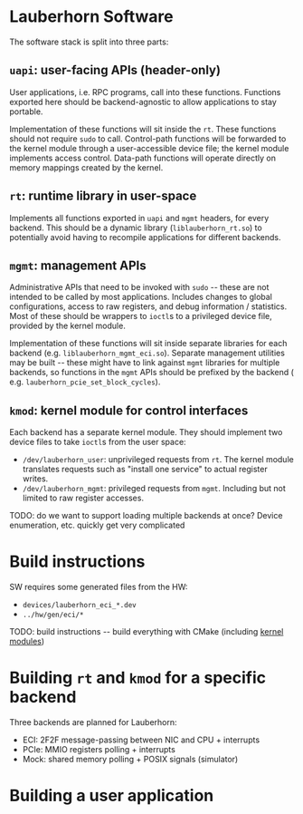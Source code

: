 # Lauberhorn Software

The software stack is split into three parts:

## `uapi`: user-facing APIs (header-only)

User applications, i.e. RPC programs, call into these functions.  Functions
exported here should be backend-agnostic to allow applications to stay
portable.

Implementation of these functions will sit inside the `rt`.  These functions
should not require `sudo` to call.  Control-path functions will be forwarded to
the kernel module through a user-accessible device file; the kernel module
implements access control.  Data-path functions will operate directly on memory
mappings created by the kernel.

## `rt`: runtime library in user-space

Implements all functions exported in `uapi` and `mgmt` headers, for every
backend.  This should be a dynamic library (`liblauberhorn_rt.so`) to
potentially avoid having to recompile applications for different backends.

## `mgmt`: management APIs

Administrative APIs that need to be invoked with `sudo` -- these are not
intended to be called by most applications.  Includes changes to global
configurations, access to raw registers, and debug information / statistics.
Most of these should be wrappers to `ioctl`s to a privileged device file,
provided by the kernel module.

Implementation of these functions will sit inside separate libraries for each
backend (e.g. `liblauberhorn_mgmt_eci.so`).  Separate management utilities may
be built -- these might have to link against `mgmt` libraries for multiple
backends, so functions in the `mgmt` APIs should be prefixed by the backend (
e.g. `lauberhorn_pcie_set_block_cycles`).

## `kmod`: kernel module for control interfaces

Each backend has a separate kernel module.  They should implement two device
files to take `ioctl`s from the user space:

- `/dev/lauberhorn_user`: unprivileged requests from `rt`.  The kernel module
  translates requests such as "install one service" to actual register writes.
- `/dev/lauberhorn_mgmt`: privileged requests from `mgmt`.  Including but not
  limited to raw register accesses.

TODO: do we want to support loading multiple backends at once?  Device
enumeration, etc. quickly get very complicated

# Build instructions

SW requires some generated files from the HW:
* `devices/lauberhorn_eci_*.dev`
* `../hw/gen/eci/*`

TODO: build instructions -- build everything with CMake (including [kernel
modules](https://gitlab.com/christophacham/cmake-kernel-module))

# Building `rt` and `kmod` for a specific backend

Three backends are planned for Lauberhorn:

- ECI: 2F2F message-passing between NIC and CPU + interrupts
- PCIe: MMIO registers polling + interrupts
- Mock: shared memory polling + POSIX signals (simulator)

# Building a user application

